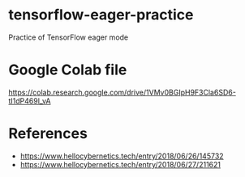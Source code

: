 # tensorflow-eager-practice
Practice of TensorFlow eager mode


# Google Colab file
https://colab.research.google.com/drive/1VMv0BGIpH9F3Cla6SD6-tI1dP469l_vA


# References
- https://www.hellocybernetics.tech/entry/2018/06/26/145732
- https://www.hellocybernetics.tech/entry/2018/06/27/211621
